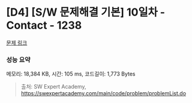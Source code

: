 # [D4] [S/W 문제해결 기본] 10일차 - Contact - 1238 

[문제 링크](https://swexpertacademy.com/main/code/problem/problemDetail.do?contestProbId=AV15B1cKAKwCFAYD) 

### 성능 요약

메모리: 18,384 KB, 시간: 105 ms, 코드길이: 1,773 Bytes



> 출처: SW Expert Academy, https://swexpertacademy.com/main/code/problem/problemList.do